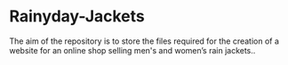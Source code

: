 # Rainyday-Jackets
The aim of the repository is to store the files required for the creation of a website for an online shop selling men's and women’s rain jackets.. 
